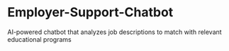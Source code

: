# Employer-Support-Chatbot
AI-powered chatbot that analyzes job descriptions to match with relevant educational programs
